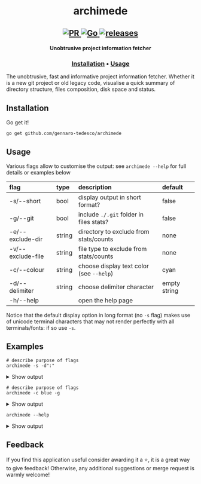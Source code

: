 <h1 align="center">
  archimede
</h1>

<h2 align="center">
  <a href="#" onclick="return false;">
    <img alt="PR" src="https://img.shields.io/badge/PRs-welcome-brightgreen.svg?style=flat"/>
  </a>
  <a href="https://golang.org/">
    <img alt="Go" src="https://img.shields.io/badge/go-%2300ADD8.svg?&style=flat&logo=go&logoColor=white"/>
  </a>
  <a href="https://github.com/gennaro-tedesco/archimede/releases">
    <img alt="releases" src="https://img.shields.io/github/release/gennaro-tedesco/archimede"/>
  </a>
</h2>

<h4 align="center">Unobtrusive project information fetcher</h4>
<h3 align="center">
  <a href="#Installation">Installation</a> •
  <a href="#Usage">Usage</a>
</h3>


The unobtrusive, fast and informative project information fetcher. Whether it is a new git project or old legacy code, visualise a quick summary of directory structure, files composition, disk space and status.


## Installation
Go get it!
```
go get github.com/gennaro-tedesco/archimede
```

## Usage
Various flags allow to customise the output: see `archimede --help` for full details or examples below

| flag             | type   | description                               | default
|:---------------- |:------ |:----------------------------------------- |:-------
| -s/--short       | bool   | display output in short format?           | false
| -g/--git         | bool   | include `./.git` folder in files stats?   | false
| -e/--exclude-dir | string | directory to exclude from stats/counts    | none
| -v/--exclude-file| string | file type to exclude from stats/counts    | none
| -c/--colour      | string | choose display text color (see `--help`)  | cyan
| -d/--delimiter   | string | choose delimiter character                | empty string
| -h/--help        |        | open the help page                        |

Notice that the default display option in long format (no `-s` flag) makes use of unicode
terminal characters that may not render perfectly with all terminals/fonts: if so use `-s`.

## Examples
```
# describe purpose of flags
archimede -s -d":"
```
<details>
  <summary>Show output</summary>

  <img alt="" src="">
</details>

```
# describe purpose of flags
archimede -c blue -g
```
<details>
  <summary>Show output</summary>

  <img alt="" src="">
</details>

```
archimede --help
```
<details>
  <summary>Show output</summary>

  <img alt="" src="">
</details>

## Feedback
If you find this application useful consider awarding it a ⭐, it is a great way to give feedback! Otherwise, any additional suggestions or merge request is warmly welcome!

